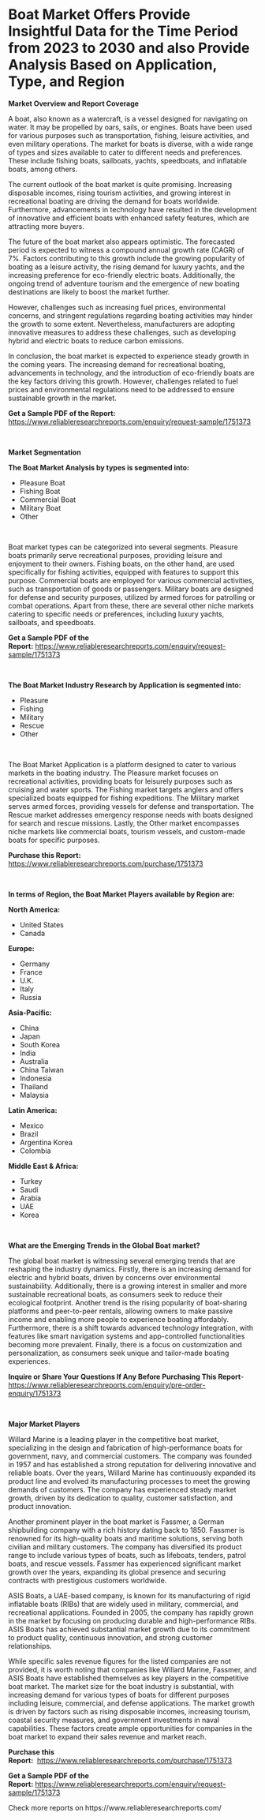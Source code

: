 <p><h1>Boat Market Offers Provide Insightful Data for the Time Period from 2023 to 2030 and also Provide Analysis Based on Application, Type, and Region</h1></p><p><strong>Market Overview and Report Coverage</strong></p>
<p><p>A boat, also known as a watercraft, is a vessel designed for navigating on water. It may be propelled by oars, sails, or engines. Boats have been used for various purposes such as transportation, fishing, leisure activities, and even military operations. The market for boats is diverse, with a wide range of types and sizes available to cater to different needs and preferences. These include fishing boats, sailboats, yachts, speedboats, and inflatable boats, among others.</p><p>The current outlook of the boat market is quite promising. Increasing disposable incomes, rising tourism activities, and growing interest in recreational boating are driving the demand for boats worldwide. Furthermore, advancements in technology have resulted in the development of innovative and efficient boats with enhanced safety features, which are attracting more buyers.</p><p>The future of the boat market also appears optimistic. The forecasted period is expected to witness a compound annual growth rate (CAGR) of 7%. Factors contributing to this growth include the growing popularity of boating as a leisure activity, the rising demand for luxury yachts, and the increasing preference for eco-friendly electric boats. Additionally, the ongoing trend of adventure tourism and the emergence of new boating destinations are likely to boost the market further.</p><p>However, challenges such as increasing fuel prices, environmental concerns, and stringent regulations regarding boating activities may hinder the growth to some extent. Nevertheless, manufacturers are adopting innovative measures to address these challenges, such as developing hybrid and electric boats to reduce carbon emissions.</p><p>In conclusion, the boat market is expected to experience steady growth in the coming years. The increasing demand for recreational boating, advancements in technology, and the introduction of eco-friendly boats are the key factors driving this growth. However, challenges related to fuel prices and environmental regulations need to be addressed to ensure sustainable growth in the market.</p></p>
<p><strong>Get a Sample PDF of the Report:</strong> <a href="https://www.reliableresearchreports.com/enquiry/request-sample/1751373">https://www.reliableresearchreports.com/enquiry/request-sample/1751373</a></p>
<p>&nbsp;</p>
<p><strong>Market Segmentation</strong></p>
<p><strong>The Boat Market Analysis by types is segmented into:</strong></p>
<p><ul><li>Pleasure Boat</li><li>Fishing Boat</li><li>Commercial Boat</li><li>Military Boat</li><li>Other</li></ul></p>
<p>&nbsp;</p>
<p><p>Boat market types can be categorized into several segments. Pleasure boats primarily serve recreational purposes, providing leisure and enjoyment to their owners. Fishing boats, on the other hand, are used specifically for fishing activities, equipped with features to support this purpose. Commercial boats are employed for various commercial activities, such as transportation of goods or passengers. Military boats are designed for defense and security purposes, utilized by armed forces for patrolling or combat operations. Apart from these, there are several other niche markets catering to specific needs or preferences, including luxury yachts, sailboats, and speedboats.</p></p>
<p><strong>Get a Sample PDF of the Report:</strong>&nbsp;<a href="https://www.reliableresearchreports.com/enquiry/request-sample/1751373">https://www.reliableresearchreports.com/enquiry/request-sample/1751373</a></p>
<p>&nbsp;</p>
<p><strong>The Boat Market Industry Research by Application is segmented into:</strong></p>
<p><ul><li>Pleasure</li><li>Fishing</li><li>Military</li><li>Rescue</li><li>Other</li></ul></p>
<p>&nbsp;</p>
<p><p>The Boat Market Application is a platform designed to cater to various markets in the boating industry. The Pleasure market focuses on recreational activities, providing boats for leisurely purposes such as cruising and water sports. The Fishing market targets anglers and offers specialized boats equipped for fishing expeditions. The Military market serves armed forces, providing vessels for defense and transportation. The Rescue market addresses emergency response needs with boats designed for search and rescue missions. Lastly, the Other market encompasses niche markets like commercial boats, tourism vessels, and custom-made boats for specific purposes.</p></p>
<p><strong>Purchase this Report:</strong>&nbsp; <a href="https://www.reliableresearchreports.com/purchase/1751373">https://www.reliableresearchreports.com/purchase/1751373</a></p>
<p>&nbsp;</p>
<p><strong>In terms of Region, the Boat Market Players available by Region are:</strong></p>
<p>
    <p> <strong> North America: </strong>
        <ul>
            <li>United States</li>
            <li>Canada</li>
        </ul>
        </p> 
    <p> <strong> Europe: </strong>
        <ul>
            <li>Germany</li>
            <li>France</li>
            <li>U.K.</li>
            <li>Italy</li>
            <li>Russia</li>
        </ul>
        </p> 
    <p> <strong> Asia-Pacific: </strong>
        <ul>
            <li>China</li>
            <li>Japan</li>
            <li>South Korea</li>
            <li>India</li>
            <li>Australia</li>
            <li>China Taiwan</li>
            <li>Indonesia</li>
            <li>Thailand</li>
            <li>Malaysia</li>
        </ul>
        </p> 
    <p> <strong> Latin America: </strong>
        <ul>
            <li>Mexico</li>
            <li>Brazil</li>
            <li>Argentina Korea</li>
            <li>Colombia</li>
        </ul>
        </p> 
    <p> <strong> Middle East & Africa: </strong>
        <ul>
            <li>Turkey</li>
            <li>Saudi</li>
            <li>Arabia</li>
            <li>UAE</li>
            <li>Korea</li>
        </ul>
    </p>
    </p>
<p>&nbsp;</p>
<p><strong>What are the Emerging Trends in the Global Boat market?</strong></p>
<p><p>The global boat market is witnessing several emerging trends that are reshaping the industry dynamics. Firstly, there is an increasing demand for electric and hybrid boats, driven by concerns over environmental sustainability. Additionally, there is a growing interest in smaller and more sustainable recreational boats, as consumers seek to reduce their ecological footprint. Another trend is the rising popularity of boat-sharing platforms and peer-to-peer rentals, allowing owners to make passive income and enabling more people to experience boating affordably. Furthermore, there is a shift towards advanced technology integration, with features like smart navigation systems and app-controlled functionalities becoming more prevalent. Finally, there is a focus on customization and personalization, as consumers seek unique and tailor-made boating experiences.</p></p>
<p><strong>Inquire or Share Your Questions If Any Before Purchasing This Report</strong>- <a href="https://www.reliableresearchreports.com/enquiry/pre-order-enquiry/1751373">https://www.reliableresearchreports.com/enquiry/pre-order-enquiry/1751373</a></p>
<p>&nbsp;</p>
<p><strong>Major Market Players</strong></p>
<p><p>Willard Marine is a leading player in the competitive boat market, specializing in the design and fabrication of high-performance boats for government, navy, and commercial customers. The company was founded in 1957 and has established a strong reputation for delivering innovative and reliable boats. Over the years, Willard Marine has continuously expanded its product line and evolved its manufacturing processes to meet the growing demands of customers. The company has experienced steady market growth, driven by its dedication to quality, customer satisfaction, and product innovation.</p><p>Another prominent player in the boat market is Fassmer, a German shipbuilding company with a rich history dating back to 1850. Fassmer is renowned for its high-quality boats and maritime solutions, serving both civilian and military customers. The company has diversified its product range to include various types of boats, such as lifeboats, tenders, patrol boats, and rescue vessels. Fassmer has experienced significant market growth over the years, expanding its global presence and securing contracts with prestigious customers worldwide.</p><p>ASIS Boats, a UAE-based company, is known for its manufacturing of rigid inflatable boats (RIBs) that are widely used in military, commercial, and recreational applications. Founded in 2005, the company has rapidly grown in the market by focusing on producing durable and high-performance RIBs. ASIS Boats has achieved substantial market growth due to its commitment to product quality, continuous innovation, and strong customer relationships.</p><p>While specific sales revenue figures for the listed companies are not provided, it is worth noting that companies like Willard Marine, Fassmer, and ASIS Boats have established themselves as key players in the competitive boat market. The market size for the boat industry is substantial, with increasing demand for various types of boats for different purposes including leisure, commercial, and defense applications. The market growth is driven by factors such as rising disposable incomes, increasing tourism, coastal security measures, and government investments in naval capabilities. These factors create ample opportunities for companies in the boat market to expand their sales revenue and market reach.</p></p>
<p><strong>Purchase this Report:</strong>&nbsp;&nbsp;<a href="https://www.reliableresearchreports.com/purchase/1751373">https://www.reliableresearchreports.com/purchase/1751373</a></p>
<p></p>
<p><strong>Get a Sample PDF of the Report:</strong>&nbsp;<a href="https://www.reliableresearchreports.com/enquiry/request-sample/1751373">https://www.reliableresearchreports.com/enquiry/request-sample/1751373</a></p>
<p>Check more reports on https://www.reliableresearchreports.com/</p>